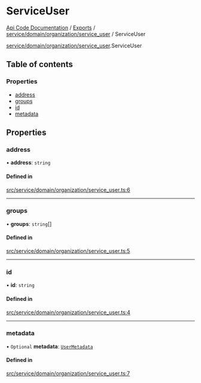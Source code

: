# ServiceUser
 
[Api Code Documentation](../README.md) / [Exports](../modules.md) / [service/domain/organization/service\_user](../modules/service_domain_organization_service_user.md) / ServiceUser

[service/domain/organization/service\_user](../modules/service_domain_organization_service_user.md).ServiceUser

## Table of contents

### Properties

- [address](service_domain_organization_service_user.ServiceUser.md#address)
- [groups](service_domain_organization_service_user.ServiceUser.md#groups)
- [id](service_domain_organization_service_user.ServiceUser.md#id)
- [metadata](service_domain_organization_service_user.ServiceUser.md#metadata)

## Properties

### address

• **address**: `string`

#### Defined in

[src/service/domain/organization/service_user.ts:6](https://github.com/openkfw/TruBudget/blob/90402cb/api/src/service/domain/organization/service_user.ts#L6)

___

### groups

• **groups**: `string`[]

#### Defined in

[src/service/domain/organization/service_user.ts:5](https://github.com/openkfw/TruBudget/blob/90402cb/api/src/service/domain/organization/service_user.ts#L5)

___

### id

• **id**: `string`

#### Defined in

[src/service/domain/organization/service_user.ts:4](https://github.com/openkfw/TruBudget/blob/90402cb/api/src/service/domain/organization/service_user.ts#L4)

___

### metadata

• `Optional` **metadata**: [`UserMetadata`](../modules/service_domain_metadata.md#usermetadata)

#### Defined in

[src/service/domain/organization/service_user.ts:7](https://github.com/openkfw/TruBudget/blob/90402cb/api/src/service/domain/organization/service_user.ts#L7)

